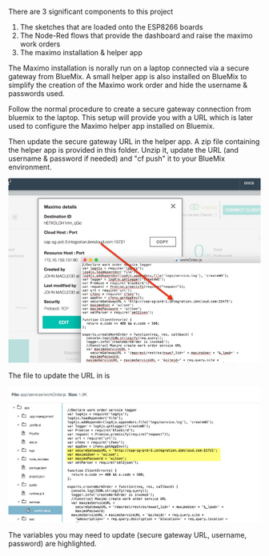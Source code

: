 There are 3 significant components to this project

1) The sketches that are loaded onto the ESP8266 boards
2) The Node-Red flows that provide the dashboard and raise the maximo work orders
3) The maximo installation & helper app

The Maximo installation is norally run on a laptop connected via a secure gateway from BlueMix.  A small helper app is also installed on BlueMix to simplify the creation of the Maximo work order and hide the username & passwords used.

Follow the normal procedure to create a secure gateway connection from bluemix to the laptop.  This setup will provide you with a URL which is later used to configure the Maximo helper app installed on Bluemix.

Then update the secure gateway URL in the helper app.  A zip file containing the helper app is provided in this folder.  Unzip it, update the URL (and username & password if needed) and "cf push" it to your BlueMix environment.

![Helper](helperappsetup.jpg)

The file to update the URL in is 

![Gateway Configuration](configuregateway.jpg)

The variables you may need to update (secure gateway URL, username, password) are highlighted.
